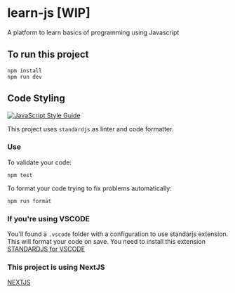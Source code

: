 # learn-js [WIP]
A platform to learn basics of programming using Javascript

## To run this project

```
npm install
npm run dev
```

## Code Styling

[![JavaScript Style Guide](https://cdn.rawgit.com/standard/standard/master/badge.svg)](https://github.com/standard/standard)

This project uses `standardjs` as linter and code formatter.

### Use

To validate your code:
```
npm test
```

To format your code trying to fix problems automatically:
```
npm run format
```

### If you're using VSCODE
You'll found a `.vscode` folder with a configuration to use standarjs extension. This will format your code on save.
You need to install this extension [STANDARDJS for VSCODE](https://marketplace.visualstudio.com/items?itemName=chenxsan.vscode-standardjs)


### This project is using NextJS
[NEXTJS](https://nextjs.org)